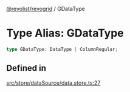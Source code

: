 [@revolist/revogrid](README.md) / GDataType

# Type Alias: GDataType

```ts
type GDataType: DataType | ColumnRegular;
```

## Defined in

[src/store/dataSource/data.store.ts:27](https://github.com/revolist/revogrid/blob/2ebd07d1ea2e60cec0c080f59af7557401bdcc98/src/store/dataSource/data.store.ts#L27)
